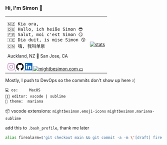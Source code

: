 ### Hi, I'm Simon 👋

<table>
	<tr>
		<td>
<pre>🇳🇿 Kia ora,
🇩🇪 Hallo, ich heiße Simon 😎
🇫🇷 Salut, moi c'est Simon 😏
🇮🇪 Dia duit, is mise Simon 😙
🇨🇳 嗨, 我叫单泉</pre>
			<p>Auckland, NZ 🛫 San Jose, CA</p>
			<a href="https://www.instagram.com/definitely.not_simon">
				<img width="24" alt="instagram" src="assets/instagram.svg" />
			</a>
			<a href="https://github.com/mightbesimon">
				<img width="24" alt="github" src="assets/github.svg" />
			</a>
			<a href="https://www.linkedin.com/in/mightbesimon">
				<img width="24" alt="LinkedIn" src="assets/linkedin.svg" />
			</a>
			<a href="https://mightbesimon.com">
				<img width="24" alt="mightbesimon.com" src="https://mightbesimon.com/favicon.ico" />
			</a>
			<a href="https://github.com/sponsors/mightbesimon">
				💵
			</a>
		</td>
		<td>
			<a href="https://mightbesimon.com">
				<img alt="stats" src="https://github-readme-stats.vercel.app/api?username=mightbesimon&show_icons=true&theme=dracula" />
			</a>
		</td>
	</tr>
</table>

Mostly, I push to DevOps so the commits don't show up here :(

```
💻 os:     MacOS
🧑‍💻 editor: vscode | sublime
🎨 theme:  mariana
```

📦 vscode extensions:
`mightbesimon.emoji-icons`
`mightbesimon.mariana-sublime`

add this to `.bash_profile`, thank me later

```bash
alias firealarm=$'git checkout main && git commit -a -m \'[draft] fire alarm\' && git push --force --set-upstream origin main'
```
